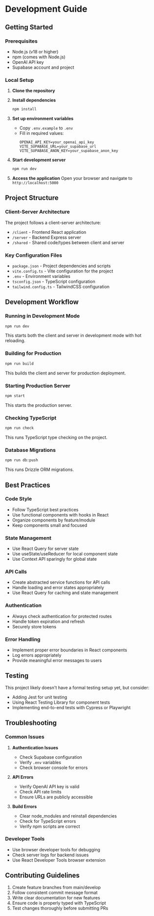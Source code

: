 # Development Guide

## Getting Started

### Prerequisites

- Node.js (v18 or higher)
- npm (comes with Node.js)
- OpenAI API key
- Supabase account and project

### Local Setup

1. **Clone the repository**

2. **Install dependencies**

   ```bash
   npm install
   ```

3. **Set up environment variables**

   - Copy `.env.example` to `.env`
   - Fill in required values:
     ```
     OPENAI_API_KEY=your_openai_api_key
     VITE_SUPABASE_URL=your_supabase_url
     VITE_SUPABASE_ANON_KEY=your_supabase_anon_key
     ```

4. **Start development server**

   ```bash
   npm run dev
   ```

5. **Access the application**
   Open your browser and navigate to `http://localhost:5000`

## Project Structure

### Client-Server Architecture

The project follows a client-server architecture:

- `/client` - Frontend React application
- `/server` - Backend Express server
- `/shared` - Shared code/types between client and server

### Key Configuration Files

- `package.json` - Project dependencies and scripts
- `vite.config.ts` - Vite configuration for the project
- `.env` - Environment variables
- `tsconfig.json` - TypeScript configuration
- `tailwind.config.ts` - TailwindCSS configuration

## Development Workflow

### Running in Development Mode

```bash
npm run dev
```

This starts both the client and server in development mode with hot reloading.

### Building for Production

```bash
npm run build
```

This builds the client and server for production deployment.

### Starting Production Server

```bash
npm start
```

This starts the production server.

### Checking TypeScript

```bash
npm run check
```

This runs TypeScript type checking on the project.

### Database Migrations

```bash
npm run db:push
```

This runs Drizzle ORM migrations.

## Best Practices

### Code Style

- Follow TypeScript best practices
- Use functional components with hooks in React
- Organize components by feature/module
- Keep components small and focused

### State Management

- Use React Query for server state
- Use useState/useReducer for local component state
- Use Context API sparingly for global state

### API Calls

- Create abstracted service functions for API calls
- Handle loading and error states appropriately
- Use React Query for caching and state management

### Authentication

- Always check authentication for protected routes
- Handle token expiration and refresh
- Securely store tokens

### Error Handling

- Implement proper error boundaries in React components
- Log errors appropriately
- Provide meaningful error messages to users

## Testing

This project likely doesn't have a formal testing setup yet, but consider:

- Adding Jest for unit testing
- Using React Testing Library for component tests
- Implementing end-to-end tests with Cypress or Playwright

## Troubleshooting

### Common Issues

1. **Authentication Issues**

   - Check Supabase configuration
   - Verify `.env` variables
   - Check browser console for errors

2. **API Errors**

   - Verify OpenAI API key is valid
   - Check API rate limits
   - Ensure URLs are publicly accessible

3. **Build Errors**
   - Clear node_modules and reinstall dependencies
   - Check for TypeScript errors
   - Verify npm scripts are correct

### Developer Tools

- Use browser developer tools for debugging
- Check server logs for backend issues
- Use React Developer Tools browser extension

## Contributing Guidelines

1. Create feature branches from main/develop
2. Follow consistent commit message format
3. Write clear documentation for new features
4. Ensure code is properly typed with TypeScript
5. Test changes thoroughly before submitting PRs
